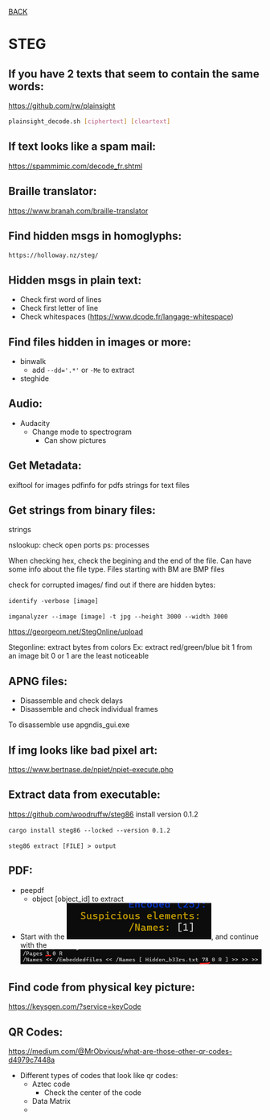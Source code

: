 [BACK](../README.md)
# STEG
## If you have 2 texts that seem to contain the same words:

https://github.com/rw/plainsight

```bash
plainsight_decode.sh [ciphertext] [cleartext]
```

## If text looks like a spam mail:

https://spammimic.com/decode_fr.shtml

## Braille translator:

https://www.branah.com/braille-translator

## Find hidden msgs in homoglyphs:

    https://holloway.nz/steg/

## Hidden msgs in plain text:

- Check first word of lines
- Check first letter of line
- Check whitespaces (https://www.dcode.fr/langage-whitespace)

## Find files hidden in images or more:
- binwalk
  - add `--dd='.*'` or `-Me` to extract
- steghide


## Audio:
- Audacity
  - Change mode to spectrogram
    - Can show pictures

## Get Metadata:
exiftool for images
pdfinfo for pdfs
strings for text files

## Get strings from binary files:
strings

nslookup: check open ports
ps: processes

When checking hex, check the begining and the end of the file. Can have some info about the file type.
Files starting with BM are BMP files

check for corrupted images/ find out if there are hidden bytes:

`identify -verbose [image]`

`imganalyzer --image [image] -t jpg --height 3000 --width 3000`

https://georgeom.net/StegOnline/upload

Stegonline: extract bytes from colors
Ex: extract red/green/blue bit 1 from an image
bit 0 or 1 are the least noticeable

## APNG files:

- Disassemble and check delays
- Disassemble and check individual frames

To disassemble use apgndis_gui.exe

## If img looks like bad pixel art:
https://www.bertnase.de/npiet/npiet-execute.php

## Extract data from executable:

https://github.com/woodruffw/steg86
install version 0.1.2

`cargo install steg86 --locked --version 0.1.2`

`steg86 extract [FILE] > output`

## PDF:

- peepdf
  - object [object_id] to extract
- Start with the ![Suspicious element](img/Sus_el.png), and continue with the ![numbers Shown](img/pdf_nums.png)

## Find code from physical key picture:

https://keysgen.com/?service=keyCode

## QR Codes:
https://medium.com/@MrObvious/what-are-those-other-qr-codes-d4979c7448a

- Different types of codes that look like qr codes:
  - Aztec code
    - Check the center of the code
  - Data Matrix
  - 